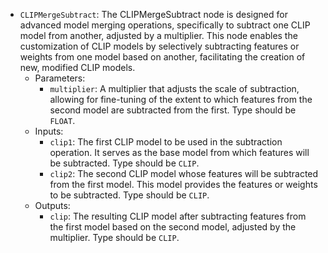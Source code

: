 - `CLIPMergeSubtract`: The CLIPMergeSubtract node is designed for advanced model merging operations, specifically to subtract one CLIP model from another, adjusted by a multiplier. This node enables the customization of CLIP models by selectively subtracting features or weights from one model based on another, facilitating the creation of new, modified CLIP models.
    - Parameters:
        - `multiplier`: A multiplier that adjusts the scale of subtraction, allowing for fine-tuning of the extent to which features from the second model are subtracted from the first. Type should be `FLOAT`.
    - Inputs:
        - `clip1`: The first CLIP model to be used in the subtraction operation. It serves as the base model from which features will be subtracted. Type should be `CLIP`.
        - `clip2`: The second CLIP model whose features will be subtracted from the first model. This model provides the features or weights to be subtracted. Type should be `CLIP`.
    - Outputs:
        - `clip`: The resulting CLIP model after subtracting features from the first model based on the second model, adjusted by the multiplier. Type should be `CLIP`.
